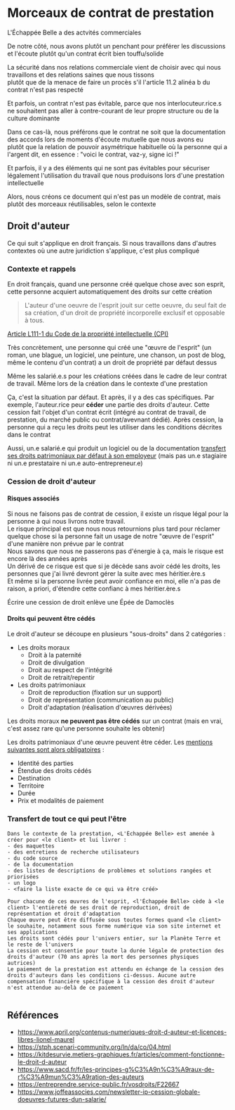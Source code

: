 # Morceaux de contrat de prestation

L'Échappée Belle a des actvités commerciales

De notre côté, nous avons plutôt un penchant pour préférer les discussions et l'écoute plutôt qu'un contrat écrit bien touffu/solide

La sécurité dans nos relations commerciale vient de choisir avec qui nous travaillons et des relations saines que nous tissons\
plutôt que de la menace de faire un procès s'il l'article 11.2 alinéa b du contrat n'est pas respecté

Et parfois, un contrat n'est pas évitable, 
parce que nos interlocuteur.rice.s ne souhaitent pas aller à contre-courant de leur propre structure ou de la culture dominante

Dans ce cas-là, nous préférons que le contrat ne soit que la documentation des accords lors de moments d'écoute mutuelle que nous avons eu\
plutôt que la relation de pouvoir asymétrique habituelle où la personne qui a l'argent dit, en essence : "voici le contrat, vaz-y, signe ici !"

Et parfois, il y a des éléments qui ne sont pas évitables pour sécuriser légalement l'utilisation du travail que nous produisons lors d'une prestation intellectuelle

Alors, nous créons ce document qui n'est pas un modèle de contrat, mais plutôt des morceaux réutilisables, selon le contexte


## Droit d'auteur

Ce qui suit s'applique en droit français. Si nous travaillons dans d'autres contextes où une autre juridiction s'applique, c'est plus compliqué


### Contexte et rappels

En droit français, quand une personne créé quelque chose avec son esprit, cette personne acquiert automatiquement des droits sur cette création

> L'auteur d'une oeuvre de l'esprit jouit sur cette oeuvre, du seul fait de sa création, d'un droit de propriété incorporelle exclusif et opposable à tous.

[Article L111-1 du Code de la propriété intellectuelle (CPI)](https://www.legifrance.gouv.fr/codes/article_lc/LEGIARTI000042814694)

Très concrètement, une personne qui créé une "œuvre de l'esprit" (un roman, une blague, un logiciel, une peinture, 
une chanson, un post de blog, même le contenu d'un contrat) a un droit de propriété par défaut dessus

Même les salarié.e.s pour les créations créées dans le cadre de leur contrat de travail. Même lors de la création dans le contexte d'une prestation

Ça, c'est la situation par défaut. Et après, il y a des cas spécifiques. Par exemple, l'auteur.rice peur **céder** une partie des droits d'auteur. Cette
cession fait l'objet d'un contrat écrit (intégré au contrat de travail, de prestation, du marché public ou contrat/avevnant dédié). Après cession, la personne
qui a reçu les droits peut les utiliser dans les conditions décrites dans le contrat

Aussi, un.e salarié.e qui produit un logiciel ou de la documentation [transfert ses droits patrimoniaux par défaut à son employeur](https://www.legifrance.gouv.fr/codes/article_lc/LEGIARTI000039279818)
(mais pas un.e stagiaire ni un.e prestataire ni un.e auto-entrepreneur.e)


### Cession de droit d'auteur

#### Risques associés

Si nous ne faisons pas de contrat de cession, il existe un risque légal pour la personne à qui nous livrons notre travail.\
Le risque principal est que nous nous retournions plus tard pour réclamer quelque chose si la personne fait un usage de notre "œuvre de l'esprit"
d'une manière non prévue par le contrat\
Nous savons que nous ne passerons pas d'énergie à ça, mais le risque est encore là des années après\
Un dérivé de ce risque est que si je décède sans avoir cédé les droits, les personnes que j'ai livré devront gérer la suite avec mes héritier.ère.s\
Et même si la personne livrée peut avoir confiance en moi, elle n'a pas de raison, a priori, d'étendre cette confianc à mes héritier.ère.s

Écrire une cession de droit enlève une Épée de Damoclès


#### Droits qui peuvent être cédés

Le droit d'auteur se découpe en plusieurs "sous-droits" dans 2 catégories : 
- Les droits moraux
  - Droit à la paternité
  - Droit de divulgation
  - Droit au respect de l'intégrité
  - Droit de retrait/repentir
- Les droits patrimoniaux
  - Droit de reproduction (fixation sur un support)
  - Droit de représentation (communication au public)
  - Droit d'adaptation (réalisation d'œuvres dérivées)

Les droits moraux **ne peuvent pas être cédés** sur un contrat (mais en vrai, c'est assez rare qu'une personne souhaite les obtenir)

Les droits patrimoniaux d'une œuvre peuvent être céder. Les [mentions suivantes sont alors obligatoires](https://entreprendre.service-public.fr/vosdroits/F22667) :
- Identité des parties
- Étendue des droits cédés
- Destination
- Territoire
- Durée
- Prix et modalités de paiement


### Transfert de tout ce qui peut l'être

```
Dans le contexte de la prestation, <L'Échappée Belle> est amenée à créer pour <le client> et lui livrer :
- des maquettes
- des entretiens de recherche utilisateurs
- du code source
- de la documentation
- des listes de descriptions de problèmes et solutions rangées et priorisées
- un logo
- <faire la liste exacte de ce qui va être créé>

Pour chacune de ces œuvres de l'esprit, <l'Échappée Belle> cède à <le client> l'entièreté de ses droit de reproduction, droit de représentation et droit d'adaptation
Chaque œuvre peut être diffusée sous toutes formes quand <le client> le souhaite, notamment sous forme numérique via son site internet et ses applications
Les droits sont cédés pour l'univers entier, sur la Planète Terre et le reste de l'univers
La cession est consentie pour toute la durée légale de protection des droits d'auteur (70 ans après la mort des personnes physiques autrices)
Le paiement de la prestation est attendu en échange de la cession des droits d'auteurs dans les conditions ci-dessus. Aucune autre compensation financière spécifique à la cession des droit d'auteur n'est attendue au-delà de ce paiement


```





## Références

- <https://www.april.org/contenus-numeriques-droit-d-auteur-et-licences-libres-lionel-maurel>
- <https://stph.scenari-community.org/ln/da/co/04.html>
- <https://kitdesurvie.metiers-graphiques.fr/articles/comment-fonctionne-le-droit-d-auteur>
- <https://www.sacd.fr/fr/les-principes-g%C3%A9n%C3%A9raux-de-r%C3%A9mun%C3%A9ration-des-auteurs>
- <https://entreprendre.service-public.fr/vosdroits/F22667>
- <https://www.joffeassocies.com/newsletter-ip-cession-globale-doeuvres-futures-dun-salarie/>





